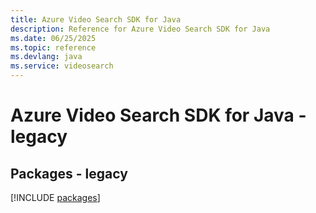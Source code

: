 ```yaml
---
title: Azure Video Search SDK for Java
description: Reference for Azure Video Search SDK for Java
ms.date: 06/25/2025
ms.topic: reference
ms.devlang: java
ms.service: videosearch
---
```

# Azure Video Search SDK for Java - legacy
## Packages - legacy
[!INCLUDE [packages](video-search-index.md)]